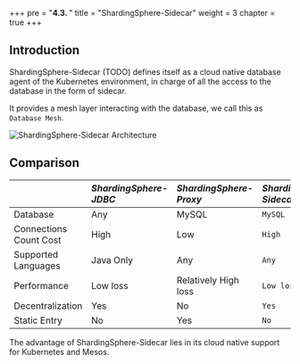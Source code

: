 +++
pre = "<b>4.3. </b>"
title = "ShardingSphere-Sidecar"
weight = 3
chapter = true
+++

## Introduction

ShardingSphere-Sidecar (TODO) defines itself as a cloud native database agent of the Kubernetes environment, in charge of all the access to the database in the form of sidecar.

It provides a mesh layer interacting with the database, we call this as `Database Mesh`.

![ShardingSphere-Sidecar Architecture](https://shardingsphere.apache.org/document/current/img/sharding-sidecar-brief_v2.png)


## Comparison

|                         | *ShardingSphere-JDBC* | *ShardingSphere-Proxy*     | *ShardingSphere-Sidecar* |
| :---------------------- | :-------------------- | :------------------------- | :----------------------- |
| Database                | Any                   | MySQL                      | `MySQL`            |
| Connections Count Cost  | High                  | Low                        | `High`             |
| Supported Languages     | Java Only             | Any                        | `Any`              |
| Performance             | Low loss              | Relatively High loss       | `Low loss`         |
| Decentralization        | Yes                   | No                         | `Yes`              |
| Static Entry            | No                    | Yes                        | `No`               |

The advantage of ShardingSphere-Sidecar lies in its cloud native support for Kubernetes and Mesos.